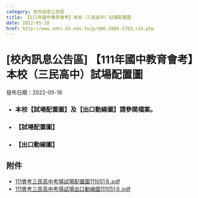 ```yaml
---
category: 校內訊息公告區
title: 【111年國中教育會考】本校（三民高中）試場配置圖
date: 2022-05-18
href: http://www.smhs.kh.edu.tw/p/406-1000-3703,r24.php
---
```


# [校內訊息公告區] 【111年國中教育會考】本校（三民高中）試場配置圖

發布日期：2022-05-18

*   ### 本校【試場配置圖】及【出口動線圖】請參閱檔案。
    
*   ### 【試場配置圖】
    

*   ### 【出口動線圖】

## 附件

- [111會考三民高中考場試場配置圖111051８.pdf](https://www.smhs.kh.edu.tw/var/file/0/1000/attach/17/pta_3474_4255900_41540.pdf)
- [111會考三民高中考場試場出口動線圖111051８.pdf](https://www.smhs.kh.edu.tw/var/file/0/1000/attach/17/pta_3481_4784780_16758.pdf)
